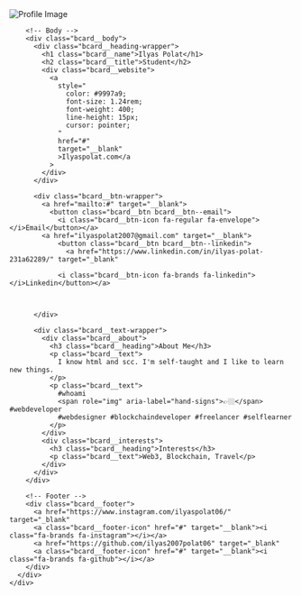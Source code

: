 <!DOCTYPE html>
<html lang="en">
  <head>
    <meta charset="UTF-8" />
    <meta http-equiv="X-UA-Compatible" content="IE=edge" />
    <meta name="viewport" content="width=device-width, initial-scale=1.0" />
    <title>Ilyas Polat</title>
    <link rel="stylesheet" href="main.css" />
    <script src="https://kit.fontawesome.com/c5248b2bd7.js" crossorigin="anonymous"></script>
  </head>
  <body>
    <div class="main">
      <div class="bcard">
        <!-- Header -->
        <div class="bcard__header">
          <img
            class="bcard__profile-img"
            src="assets/ilyas (1).jpeg"
            alt="Profile Image"
          />
        </div>

        <!-- Body -->
        <div class="bcard__body">
          <div class="bcard__heading-wrapper">
            <h1 class="bcard__name">Ilyas Polat</h1>
            <h2 class="bcard__title">Student</h2>
            <div class="bcard__website">
              <a
                style="
                  color: #9997a9;
                  font-size: 1.24rem;
                  font-weight: 400;
                  line-height: 15px;
                  cursor: pointer;
                "
                href="#"
                target="__blank"
                >Ilyaspolat.com</a
              >
            </div>
          </div>

          <div class="bcard__btn-wrapper">
            <a href="mailto:#" target="__blank">
              <button class="bcard__btn bcard__btn--email">
                <i class="bcard__btn-icon fa-regular fa-envelope"></i>Email</button></a>
            <a href="ilyaspolat2007@gmail.com" target="__blank">
                <button class="bcard__btn bcard__btn--linkedin">
                  <a href="https://www.linkedin.com/in/ilyas-polat-231a62289/" target="_blank"

                <i class="bcard__btn-icon fa-brands fa-linkedin"></i>Linkedin</button></a>
                

                
          </div>

          <div class="bcard__text-wrapper">
            <div class="bcard__about">
              <h3 class="bcard__heading">About Me</h3>
              <p class="bcard__text">
                I know html and scc. I'm self-taught and I like to learn new things.
              </p>
              <p class="bcard__text">
                #whoami
                <span role="img" aria-label="hand-signs">👉🏼</span> #webdeveloper
                #webdesigner #blockchaindeveloper #freelancer #selflearner
              </p>
            </div>
            <div class="bcard__interests">
              <h3 class="bcard__heading">Interests</h3>
              <p class="bcard__text">Web3, Blockchain, Travel</p>
            </div>
          </div>
        </div>

        <!-- Footer -->
        <div class="bcard__footer">
          <a href="https://www.instagram.com/ilyaspolat06/" target="_blank"
          <a class="bcard__footer-icon" href="#" target="__blank"><i class="fa-brands fa-instagram"></i></a>
          <a href="https://github.com/ilyas2007polat06" target="_blank"
          <a class="bcard__footer-icon" href="#" target="__blank"><i class="fa-brands fa-github"></i></a>
        </div>
      </div>
    </div>

  </body>
</html>
